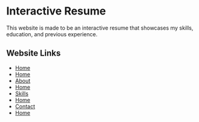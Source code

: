 # Interactive Resume
This website is made to be an interactive resume that showcases my skills, education, and previous experience.

## Website Links
- [Home](https://juicysteak7.github.io/MyWebsite/index.html)
- <a href="https://juicysteak7.github.io/MyWebsite/index.html" target="_blank">Home</a>
- [About](https://juicysteak7.github.io/MyWebsite/about.html)
- <a href="https://juicysteak7.github.io/MyWebsite/about.html" target="_blank">Home</a>
- [Skills](https://juicysteak7.github.io/MyWebsite/skills.html)
- <a href="https://juicysteak7.github.io/MyWebsite/skills.html" target="_blank">Home</a>
- [Contact](https://juicysteak7.github.io/MyWebsite/contact.html)
- <a href="https://juicysteak7.github.io/MyWebsite/contact.html" target="_blank">Home</a>